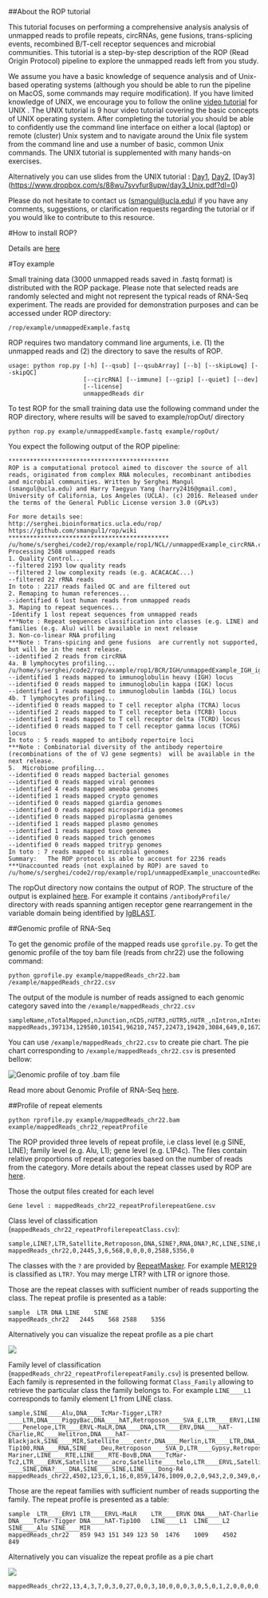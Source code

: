 ##About the ROP tutorial 

This tutorial focuses on performing a comprehensive analysis analysis of unmapped reads to profile repeats, circRNAs, gene fusions, trans-splicing events, recombined B/T-cell receptor sequences and microbial communities. This tutorial is a step-by-step description of the ROP (Read Origin Protocol) pipeline to explore the unmapped reads left from you study.

We assume you have a basic knowledge of sequence analysis and of Unix-based operating systems (although you should be able to run the pipeline on MacOS, some commands may require modification). If you have limited knowledge of UNIX, we encourage you to follow the online [video tutorial](http://qcb.ucla.edu/collaboratory/workshops/collaboratory-workshop-1/) for UNIX . The UNIX tutorial is 9 hour video tutorial covering the basic concepts of UNIX operating system. After completing the tutorial you should be able to confidently use the command line interface on either a local (laptop) or remote (cluster) Unix system and to navigate around the Unix file system from the command line and use a number of basic, common Unix commands. The UNIX tutorial is supplemented with many hands-on exercises. 

Alternatively you can use slides from the UNIX tutorial : [Day1](https://www.dropbox.com/s/ggv7ijwateim7zt/day1_Unix.pdf?dl=0), [Day2](https://www.dropbox.com/s/xorsuvk1cugiyw8/day2_Unix.pdf?dl=0), [Day3] (https://www.dropbox.com/s/88wu7svvfur8upw/day3_Unix.pdf?dl=0)

Please do not hesitate to contact us (smangul@ucla.edu) if you have any comments, suggestions, or clarification requests regarding the tutorial or if you would like to contribute to this resource.

#How to install ROP?

Details are [here](https://github.com/smangul1/rop/wiki/How-to-install-ROP%3F)

#Toy example

Small training data (3000 unmapped reads saved in .fastq format) is distributed with the ROP package. Please note 
that selected reads are randomly selected and might not represent the typical reads of RNA-Seq experiment. The reads are provided for demonstration purposes and can be accessed under ROP directory:

```
/rop/example/unmappedExample.fastq
```

ROP requires two mandatory command line arguments, i.e. (1) the unmapped reads and (2) the directory to save the results of ROP.

```
usage: python rop.py [-h] [--qsub] [--qsubArray] [--b] [--skipLowq] [--skipQC]
                     [--circRNA] [--immune] [--gzip] [--quiet] [--dev]
                     [--license]
                     unmappedReads dir
```

To test ROP for the small training data use the following command under the ROP directory, where results will be saved to example/ropOut/ directory

```
python rop.py example/unmappedExample.fastq example/ropOut/
```

You expect the following output of the ROP pipeline:

```
*********************************************
ROP is a computational protocol aimed to discover the source of all reads, originated from complex RNA molecules, recombinant antibodies and microbial communities. Written by Serghei Mangul (smangul@ucla.edu) and Harry Taegyun Yang (harry2416@gmail.com), University of California, Los Angeles (UCLA). (c) 2016. Released under the terms of the General Public License version 3.0 (GPLv3)

For more details see:
http://serghei.bioinformatics.ucla.edu/rop/
https://github.com/smangul1/rop/wiki
*********************************************
/u/home/s/serghei/code2/rop/example/rop1/NCL//unmappedExample_circRNA.csv
Processing 2508 unmapped reads
1. Quality Control...
--filtered 2193 low quality reads
--filtered 2 low complexity reads (e.g. ACACACAC...)
--filtered 22 rRNA reads
In toto : 2217 reads failed QC and are filtered out
2. Remaping to human references...
--identified 6 lost human reads from unmapped reads 
3. Maping to repeat sequences...
-Identify 1 lost repeat sequences from unmapped reads
***Note : Repeat sequences classification into classes (e.g. LINE) and families (e.g. Alu) will be available in next release
3. Non-co-linear RNA profiling
***Note : Trans-spicing and gene fusions  are currently not supported, but will be in the next release.
--identified 2 reads from circRNA
4a. B lymphocytes profiling...
/u/home/s/serghei/code2/rop/example/rop1/BCR/IGH/unmappedExample_IGH_igblast.csv
--identified 1 reads mapped to immunoglobulin heavy (IGH) locus
--identified 0 reads mapped to immunoglobulin kappa (IGK) locus 
--identified 1 reads mapped to immunoglobulin lambda (IGL) locus
4b. T lymphocytes profiling...
--identified 0 reads mapped to T cell receptor alpha (TCRA) locus
--identified 2 reads mapped to T cell receptor beta (TCRB) locus
--identified 1 reads mapped to T cell receptor delta (TCRD) locus
--identified 0 reads mapped to T cell receptor gamma locus (TCRG) locus
In toto : 5 reads mapped to antibody repertoire loci
***Note : Combinatorial diversity of the antibody repertoire (recombinations of the of VJ gene segments)  will be available in the next release.
5.  Microbiome profiling...
--identified 0 reads mapped bacterial genomes
--identified 0 reads mapped viral genomes
--identified 4 reads mapped ameoba genomes
--identified 1 reads mapped crypto genomes
--identified 0 reads mapped giardia genomes
--identified 0 reads mapped microsporidia genomes
--identified 0 reads mapped piroplasma genomes
--identified 1 reads mapped plasmo genomes
--identified 1 reads mapped toxo genomes
--identified 0 reads mapped trich genomes
--identified 0 reads mapped tritryp genomes
In toto : 7 reads mapped to microbial genomes
Summary:   The ROP protocol is able to account for 2236 reads
***Unaccounted reads (not explained by ROP) are saved to /u/home/s/serghei/code2/rop/example/rop1/unmappedExample_unaccountedReads.fasta
```

The ropOut directory now contains the output of ROP. The structure of the output is explained [here](https://github.com/smangul1/rop/wiki/ROP-output-details). For example it contains `/antibodyProfile/` directory with reads spanning antigen receptor gene rearrangement in the variable domain being identified by [IgBLAST](http://mirrors.vbi.vt.edu/mirrors/ftp.ncbi.nih.gov/blast/executables/igblast/release/1.4.0/). 

##Genomic profile of RNA-Seq

To get the genomic profile of the mapped reads use `gprofile.py`. To get the genomic profile of the toy bam file (reads from chr22) use the following command:

```
python gprofile.py example/mappedReads_chr22.bam /example/mappedReads_chr22.csv
```

The output of the module is number of reads assigned to each genomic category saved into the `/example/mappedReads_chr22.csv`

```
sampleName,nTotalMapped,nJunction,nCDS,nUTR3,nUTR5,nUTR_,nIntron,nIntergenic,nDeep,nMT,nMultiMapped
mappedReads,397134,129580,101541,96210,7457,22473,19420,3084,649,0,16720
```

You can use `/example/mappedReads_chr22.csv` to create pie chart. The  pie chart corresponding to `/example/mappedReads_chr22.csv` is presented bellow:

![Genomic profile of toy .bam file](https://sergheimangul.files.wordpress.com/2016/05/gprofile.png?w=1280)

Read more about Genomic Profile of RNA-Seq [here](https://github.com/smangul1/rop/wiki/ROP-output-details).


##Profile of repeat elements
```
python rprofile.py example/mappedReads_chr22.bam example/mappedReads_chr22_repeatProfile
```

The ROP provided three levels of repeat profile, i.e class level (e.g SINE, LINE); family level (e.g. Alu, L1); gene level (e.g. L1P4c).  The files contain relative proportions of repeat categories based on the number of reads from the category. More details about the repeat classes used by ROP are [here](https://github.com/smangul1/rop/wiki/What-is-ROP%3F).

Those the output files created for each level

```
Gene level : mappedReads_chr22_repeatProfilerepeatGene.csv
```

Class level of classification (`mappedReads_chr22_repeatProfilerepeatClass.csv`): 


```
sample,LINE?,LTR,Satellite,Retroposon,DNA,SINE?,RNA,DNA?,RC,LINE,SINE,LTR?
mappedReads_chr22,0,2445,3,6,568,0,0,0,0,2588,5356,0
```

The classes with the `?` are provided by [RepeatMasker](http://www.repeatmasker.org/). For example [MER129](http://www.repeatmasker.org/cgi-bin/ViewRepeat?id=MER129) is classified as `LTR?`. You may merge LTR? with LTR or ignore those.

Those are the repeat classes with sufficient number of reads supporting the class. The repeat profile is presented as a table:
```
sample	LTR	DNA	LINE	SINE
mappedReads_chr22	2445	568	2588	5356
```

Alternatively you can visualize the repeat profile as a pie chart  

![](https://sergheimangul.files.wordpress.com/2016/05/rprofile_class2.png)

Family level of classification (`mappedReads_chr22_repeatProfilerepeatFamily.csv`) is presented bellow. Each family is represented in the following format `Class_Family` allowing to retrieve the particular class the family belongs to. For example `LINE____L1` corresponds to family element L1 from LINE class. 


```
sample,SINE____Alu,DNA____TcMar-Tigger,LTR?____LTR,DNA____PiggyBac,DNA____hAT,Retroposon____SVA_E,LTR____ERV1,LINE____L1,LINE____L2,DNA____MuDR,DNA____TcMar,LINE?____Penelope,LTR____ERVL-MaLR,DNA____DNA,LTR____ERV,DNA____hAT-Charlie,RC____Helitron,DNA____hAT-Blackjack,SINE____MIR,Satellite____centr,DNA____Merlin,LTR____LTR,DNA____hAT-Tip100,RNA____RNA,SINE____Deu,Retroposon____SVA_D,LTR____Gypsy,Retroposon____SVA_F,Retroposon____SVA_A,LINE____CR1,Retroposon____SVA_C,Retroposon____SVA_B,DNA____TcMar-Mariner,LINE____RTE,LINE____RTE-BovB,DNA____TcMar-Tc2,LTR____ERVK,Satellite____acro,Satellite____telo,LTR____ERVL,Satellite____Satellite,SINE?____SINE,DNA?____DNA,SINE____SINE,LINE____Dong-R4
mappedReads_chr22,4502,123,0,1,16,0,859,1476,1009,0,2,0,943,2,0,349,0,4,849,2,0,0,50,0,1,2,3,0,3,93,0,1,21,10,0,0,151,0,0,489,1,0,0,4,0
```

Those are the repeat families with sufficient number of reads supporting the family. The repeat profile is presented as a table:

```
sample	LTR____ERV1	LTR____ERVL-MaLR	LTR____ERVK	DNA____hAT-Charlie	DNA____TcMar-Tigger	DNA____hAT-Tip100	LINE____L1	LINE____L2	SINE____Alu	SINE____MIR
mappedReads_chr22	859	943	151	349	123	50	1476	1009	4502	849
```


Alternatively you can visualize the repeat profile as a pie chart  

![](https://sergheimangul.files.wordpress.com/2016/05/rprofile_family.png)



```sample,L1____LINE____L1MC,L1____LINE____L1MD,ERVL____LTR____HERVL40-int,L1____LINE____L1PA15-16,ERV1____LTR____LTR70,TcMar-Mariner____DNA____MARNA,ERVL-MaLR____LTR____MLT1J-int,hAT-Charlie____DNA____Charlie1a,ERV1____LTR____MER52-int,ERVK____LTR____MER9a3,hAT-Charlie____DNA____Charlie1b,hAT-Tip100____DNA____Zaphod,ERV1____LTR____LTR49,L1____LINE____L1P4c,ERVL____LTR____LTR16A2,ERVL____LTR____LTR16A1,ERVL____LTR____LTR84a,ERVL____LTR____LTR84b,TcMar-Tigger____DNA____Tigger12A,hAT-Blackjack____DNA____MER63B,hAT-Blackjack____DNA____MER63C,hAT-Blackjack____DNA____MER63A,ERV1____LTR____LTR10B1,hAT-Blackjack____DNA____MER63D,ERV1____LTR____HUERS-P3-int,hAT-Charlie____DNA____Charlie26a,ERV1____LTR____MER50C,ERVL____LTR____LTR41B,hAT-Charlie____DNA____MER58A,hAT-Charlie____DNA____MER58B,hAT-Charlie____DNA____MER58C,hAT-Charlie____DNA____MER58D,hAT-Tip100____DNA____ORSL-2b,L1____LINE____L1M2b,L2____LINE____L2c,L2____LINE____L2b,L2____LINE____L2a,L1____LINE____L1P4b,L1____LINE____L1P4e,hAT-Charlie____DNA____Charlie10,ERV1____LTR____MER90,TcMar-Tigger____DNA____Tigger12,hAT-Charlie____DNA____Charlie1,hAT-Charlie____DNA____Charlie3,hAT-Charlie____DNA____Charlie5,ERV1____LTR____MER41-int,hAT-Charlie____DNA____Charlie7,hAT-Charlie____DNA____Charlie6,hAT-Charlie____DNA____Charlie9,hAT-Charlie____DNA____Charlie8,DNA____DNA____Eulor1,DNA____DNA?____Eulor5B,ERV1____LTR____LTR21A,TcMar____DNA____DNA1_Mam,TcMar-Mariner____DNA____HSMAR1,Alu____SINE____AluYh9,ERVL____LTR____LTR32,ERVL____LTR____LTR33,Alu____SINE____AluYb9,L1____LINE____L1M3,L1____LINE____L1M2,L1____LINE____L1M1,L1____LINE____L1M7,L1____LINE____L1M6,L1____LINE____L1M5,L1____LINE____L1M4,ERVL____LTR____MER70-int,ERV1____LTR____MER57A1,ERV1____LTR____HERV-Fc1-int,hAT-Charlie____DNA____Charlie11,L1____LINE____L1PB,centr____Satellite____GSATII,ERV1____LTR____MER57A-int,CR1____LINE____X5A_LINE,ERVK____LTR____MER9a2,L1____LINE____L1MC5,L1____LINE____L1MC4,L1____LINE____L1MC1,L1____LINE____L1MC3,L1____LINE____L1MC2,Alu____SINE____AluYf5,ERV1____LTR____HERV-Fc2_LTR,Alu____SINE____AluY,ERV1____LTR____MER57C1,ERVL-MaLR____LTR____MST-int,ERV1____LTR____MER66A,Merlin____DNA____Merlin1_HS,ERV1____LTR____MER66C,ERV1____LTR____MER66B,Gypsy____LTR____MamGypLTR2c,ERV1____LTR____PABL_B,ERV1____LTR____LTR2B,ERV1____LTR____LTR2C,ERVK____LTR____LTR3A,ERVK____LTR____LTR3B,Gypsy____LTR____MamGypLTR3,ERVL-MaLR____LTR____MLT1G-int,TcMar-Tc2____DNA____Kanga11a,hAT-Charlie____DNA____MER1B,hAT-Charlie____DNA____MER1A,L1____LINE____L1ME3A,L1____LINE____L1ME3C,L1____LINE____L1ME3B,L1____LINE____L1ME3E,L1____LINE____L1ME3D,L1____LINE____L1ME3F,Satellite____Satellite____D20S16,L1____LINE____L1MCa,L1____LINE____L1MCc,L1____LINE____L1MCb,hAT-Charlie____DNA____MER5C1,ERV1____LTR____LTR24,ERV1____LTR____LTR25,ERV1____LTR____LTR26,ERV1____LTR____LTR27,ERV1____LTR____LTR23,DNA____DNA?____Eulor3,hAT-Charlie____DNA____Charlie12,ERV1____LTR____LTR28,ERV1____LTR____LTR29,hAT-Charlie____DNA____Charlie4,hAT-Charlie____DNA____MER3,ERV1____LTR____MER110,ERV1____LTR____LTR54,ERV1____LTR____LTR56,ERV1____LTR____LTR59,ERV1____LTR____LTR58,ERV1____LTR____MER4-int,TcMar-Tigger____DNA____Tigger10,PiggyBac____DNA____MER75,L1____LINE____L1P1,L1____LINE____L1P2,L1____LINE____L1P3,L1____LINE____L1P4,L1____LINE____L1P5,L2____LINE____L2,ERVL____LTR____ERV3-16A3_I-int,Satellite____Satellite____HSAT5,Satellite____Satellite____MSR1,ERV1____LTR____MER72,Alu____SINE____AluYg6,ERVL-MaLR____LTR____THE1-int,hAT-Charlie____DNA____Charlie13b,hAT-Charlie____DNA____Charlie13a,ERV1____LTR____LTR19B,Helitron____RC____Helitron3Na_Mam,ERV1____LTR____MER4A,ERV1____LTR____MER4B,ERV1____LTR____MER4C,ERV1____LTR____MER4D,ERV1____LTR____MER4E,DNA____DNA?____Eulor6A,ERVL____LTR____LTR16B2,ERVL____LTR____MLT2A1,ERVL____LTR____MLT2A2,ERVL____LTR____LTR16B1,ERV1____LTR____LTR35B,ERV1____LTR____MER89-int,hAT-Blackjack____DNA____MER94B,ERV1____LTR____LTR1,ERV1____LTR____LOR1a,ERV1____LTR____LOR1b,TcMar-Tigger____DNA____Tigger4a,Gypsy____LTR____LTR81A,Gypsy____LTR____LTR81C,Gypsy____LTR____LTR81B,ERVL____LTR____LTR47A,DNA____DNA?____Eulor12,ERVL____LTR____LTR47B,ERVL-MaLR____LTR____MLT1J1,ERVL-MaLR____LTR____MLT1J2,hAT-Charlie____DNA____Charlie18a,DNA____DNA____MER136,ERVL____LTR____LTR86A1,ERVL____LTR____LTR86A2,DNA____DNA____MER135,hAT-Charlie____DNA____Charlie22a,TcMar____DNA____Eulor8,hAT-Charlie____DNA____MER117,ERV1____LTR____LTR54B,ERV1____LTR____MER61E,Penelope____LINE?____UCON13,ERV1____LTR____HERVE_a-int,centr____Satellite____GSATX,TcMar-Tigger____DNA____Tigger13a,ERVL-MaLR____LTR____MLT1F1,L1____LINE____HAL1-3A_ME,ERV1____LTR____Harlequin-int,Alu____SINE____AluYc,ERVL____LTR____HERVL32-int,ERV1____LTR____LOR1-int,hAT____DNA____MamRep488,hAT-Charlie____DNA____Charlie23a,ERV1____LTR____MER48,ERV1____LTR____MER49,hAT-Tip100____DNA____MER115,ERVK____LTR____MER11A,L1____LINE____L1ME4a,ERVK____LTR____MER11C,ERVK____LTR____MER11B,ERVL____LTR____LTR86B2,ERV1____LTR____MER34A1,ERVL____LTR____ERVL-B4-int,TcMar-Tigger____DNA____Tigger4b,ERV1____LTR____LTR9B,hAT-Charlie____DNA____Charlie1b_Mars,Dong-R4____LINE____Mam_R4,ERV1____LTR____HERV1_LTRa,ERVK____LTR____HERVK9-int,ERV1____LTR____HERVFH21-int,Helitron____RC____Helitron1Nb_Mam,CR1____LINE____X8_LINE,ERVK____LTR____HERVK11-int,L1____LINE____L1P4d,hAT-Tip100____DNA____Arthur1,ERV1____LTR____MER57-int,Alu____SINE____AluSg7,ERV____LTR____LTR55,ERVL____LTR____LTR62,L1____LINE____X9_LINE,ERV1____LTR____LTR6A,ERV1____LTR____LTR6B,TcMar-Tigger____DNA____Tigger3d,hAT-Charlie____DNA____MER5C,hAT-Charlie____DNA____MER5B,hAT-Charlie____DNA____MER5A,CR1____LINE____X5B_LINE,ERV1____LTR____LTR38B,ERV1____LTR____LTR38C,TcMar____DNA____MER121,ERVL____LTR____MER70A,ERVL____LTR____MER70C,ERVL____LTR____MER70B,Alu____SINE____AluSg4,DNA____DNA?____MER133B,acro____Satellite____ACRO1,hAT-Charlie____DNA____Charlie4z,ERV1____LTR____MER31B,ERV1____LTR____HERV9-int,Satellite____Satellite____SAR,ERV1____LTR____LTR68,ERVL____LTR____LTR66,ERVL-MaLR____LTR____MLT1E1-int,ERV1____LTR____HERVE-int,ERV1____LTR____LTR48B,ERV1____LTR____LTR60,ERV1____LTR____LTR61,ERVL-MaLR____LTR____MLT1G1-int,ERV1____LTR____LTR64,ERV1____LTR____LTR65,Satellite____Satellite____SATR1,hAT-Charlie____DNA____Charlie4a,ERVL____LTR____MER68B,CR1____LINE____X7C_LINE,ERV1____LTR____HERV-Fc2-int,ERVL____LTR____LTR86B1,ERVL____LTR____MER77B,PiggyBac____DNA____MER75A,PiggyBac____DNA____MER75B,ERVL____LTR____MER88,L1____LINE____HAL1b,ERV____LTR____LTR11,ERV1____LTR____HUERS-P3b-int,ERVL____LTR____LTR33B,ERVL____LTR____LTR33C,hAT-Charlie____DNA____Charlie16a,ERVL____LTR____LTR33A,hAT-Blackjack____DNA____BLACKJACK,ERVL-MaLR____LTR____MLT1N2,ERVK____LTR____MER11D,LTR____LTR____LTR90B,Alu____SINE____FRAM,ERV1____LTR____MER52C,ERV1____LTR____MER52A,ERV1____LTR____MER52D,Alu____SINE____AluSq2,Alu____SINE____AluSq4,DNA____DNA?____Eulor2B,DNA____DNA?____Eulor2C,DNA____DNA?____Eulor2A,Deu____SINE____AmnSINE2,Deu____SINE____AmnSINE1,ERV1____LTR____MER110A,ERV1____LTR____LTR25-int,TcMar-Tigger____DNA____Tigger8,DNA____DNA?____Eulor5A,ERVL-MaLR____LTR____MSTA-int,ERVL-MaLR____LTR____THE1A-int,CR1____LINE____X6A_LINE,ERVL____LTR____MER68-int,Alu____SINE____FLAM_C,Alu____SINE____AluSz6,Alu____SINE____FLAM_A,ERV1____LTR____MER87,ERV1____LTR____LTR7Y,ERVL-MaLR____LTR____THE1C-int,MuDR____DNA____Ricksha_c,DNA____DNA?____UCON21,MIR____SINE____MIR,ERVL____LTR____MLT2B1,ERVK____LTR____HERVK13-int,ERVL____LTR____MLT2B3,ERVL____LTR____MLT2B2,ERVL____LTR____MLT2B5,ERVL____LTR____MLT2B4,ERV1____LTR____LTR37A,TcMar-Mariner____DNA____MADE2,TcMar-Mariner____DNA____MADE1,ERV1____LTR____LTR37B,CR1____LINE____L3,hAT-Tip100____DNA____ORSL,ERVL-MaLR____LTR____MLT1G3-int,ERV1____LTR____LTR43-int,hAT-Tip100____DNA____Zaphod3,hAT-Tip100____DNA____Zaphod2,hAT-Tip100____DNA____Arthur1A,ERV1____LTR____HERV1_LTRe,TcMar-Tc2____DNA____Kanga1c,ERV1____LTR____MER92C,ERV1____LTR____HUERS-P2-int,ERVL-MaLR____LTR____MLT1G3,ERV1____LTR____LTR7A,ERVL-MaLR____LTR____MLT1G1,ERVL-MaLR____LTR____MLT1L-int,TcMar-Tc2____DNA____Kanga1a,L1____LINE____L1PBb,ERV1____LTR____LTR10F,ERV1____LTR____LTR10G,ERV1____LTR____LTR10D,ERV1____LTR____LTR10E,ERV1____LTR____MER84-int,ERV1____LTR____LTR10C,ERV1____LTR____LTR10A,TcMar____DNA____MER132,TcMar-Tigger____DNA____MER127,ERV1____LTR____MER31A,ERV1____LTR____MER57F,ERVL____LTR____LTR57,ERVL____LTR____LTR50,ERV1____LTR____HERVS71-int,ERVL____LTR____LTR52,ERVL____LTR____LTR53,Alu____SINE____AluSc8,ERVL____LTR____MER74C,ERVL____LTR____MER74B,ERVL____LTR____MER21C,ERVL____LTR____MER21B,ERVL____LTR____MER21A,TcMar-Tigger____DNA____Tigger9b,Alu____SINE____AluSc5,ERVL____LTR____HERVL-int,ERV1____LTR____HERV1_I-int,ERV1____LTR____HERVFH19-int,ERV1____LTR____LTR38,telo____Satellite____TAR1,L1____LINE____L1MA1,telo____Satellite____REP522,L1____LINE____L1MB8,L1____LINE____L1MB2,L1____LINE____L1MB3,L1____LINE____L1MB1,L1____LINE____L1MB7,L1____LINE____L1MB4,L1____LINE____L1MB5,Alu____SINE____AluSx,ERVL-MaLR____LTR____THE1D,Alu____SINE____AluSz,hAT-Charlie____DNA____MER113,hAT-Charlie____DNA____MER112,ERVL-MaLR____LTR____THE1C,ERVL-MaLR____LTR____THE1B,Alu____SINE____AluSp,Alu____SINE____AluSq,hAT-Charlie____DNA____MER119,Gypsy____LTR____LTR85a,Gypsy____LTR____LTR85c,Gypsy____LTR____LTR85b,TcMar-Tigger____DNA____Tigger2b_Pri,L1____LINE____L1M3a,Alu____SINE____AluSc,DNA____DNA____Eulor11,Alu____SINE____AluSg,DNA____DNA?____Eulor6E,ERV1____LTR____LTR46-int,ERV1____LTR____LTR36,ERV1____LTR____HERV1_LTRd,ERV1____LTR____LTR34,ERV1____LTR____HERV1_LTRb,ERV1____LTR____HERV1_LTRc,ERV1____LTR____LTR31,ERV1____LTR____LTR30,ERV1____LTR____LTR24C,ERV1____LTR____LTR24B,ERV1____LTR____LTR39,DNA____DNA?____MER124,ERV1____LTR____MER4D1,ERV1____LTR____MER4D0,Satellite____Satellite____SATR2,DNA____DNA?____Eulor7,Alu____SINE____AluYk11,Alu____SINE____AluYk12,TcMar-Tigger____DNA____Tigger1a_Mars,ERV1____LTR____LTR38-int,TcMar-Tigger____DNA____MERX,ERVK____LTR____LTR5B,ERVK____LTR____HERVK-int,ERV1____LTR____LTR19-int,ERV1____LTR____PRIMA4_LTR,Alu____SINE____AluYd8,hAT____DNA____MER99,ERV____LTR____MER95,ERV1____LTR____MER57C2,TcMar-Tigger____DNA____MER44D,TcMar-Tigger____DNA____MER44B,TcMar-Tigger____DNA____MER44C,TcMar-Tigger____DNA____MER6,TcMar-Tigger____DNA____MER44A,TcMar-Tigger____DNA____MER8,ERVL____LTR____MER74A,ERV1____LTR____MER67B,ERV1____LTR____MER67C,ERV1____LTR____MER67A,hAT-Charlie____DNA____MER106A,ERV1____LTR____MER67D,ERV1____LTR____HERVIP10FH-int,Alu____SINE____AluJo,L1____LINE____L1P3b,MuDR____DNA____Ricksha_b,Alu____SINE____AluJr,ERVK____LTR____LTR5A,TcMar-Tc2____DNA____Kanga2_a,SVA_D____Retroposon____SVA_D,MuDR____DNA____Ricksha,DNA____DNA____MER125,ERV1____LTR____HERV30-int,DNA____DNA____MER126,ERV1____LTR____LTR78B,hAT-Charlie____DNA____Charlie21a,ERVL-MaLR____LTR____MLT1-int,DNA____DNA____Eulor9C,DNA____DNA____Eulor9B,SVA_E____Retroposon____SVA_E,ERVL-MaLR____LTR____MLT1I,ERVL-MaLR____LTR____MLT1H,ERVL-MaLR____LTR____MLT1K,ERVL-MaLR____LTR____MLT1J,ERVL-MaLR____LTR____MLT1M,ERVL-MaLR____LTR____MLT1L,ERVL-MaLR____LTR____MLT1A,ERV1____LTR____MER4B-int,ERVL-MaLR____LTR____MLT1B,ERVL-MaLR____LTR____MLT1E,ERVL-MaLR____LTR____MLT1D,ERVL-MaLR____LTR____MLT1G,ERVL-MaLR____LTR____MLT1F,ERV1____LTR____MER50,ERVL-MaLR____LTR____MLT-int,ERVK____LTR____LTR5,ERVK____LTR____LTR3,ERV1____LTR____HERV-Fc1_LTR3,hAT-Charlie____DNA____MER20B,Helitron____RC____Helitron1Na_Mam,Alu____SINE____AluSq10,ERVL-MaLR____LTR____MLT1N2-int,hAT-Blackjack____DNA____MER94,ERVL____LTR____MER54B,ERVL____LTR____MER54A,ERVL-MaLR____LTR____MSTC,ERVL____LTR____LTR89,hAT-Charlie____DNA____MER30B,ERVK____LTR____LTR14C,ERVL____LTR____LTR83,ERV1____LTR____MER41C,L1____LINE____L1M,ERV1____LTR____MER41A,hAT-Charlie____DNA____Charlie10b,ERV1____LTR____MER90a,ERV1____LTR____MER41D,ERV1____LTR____MER41E,ERVL-MaLR____LTR____MSTB1-int,ERV1____LTR____MER101-int,ERVL-MaLR____LTR____MLT1C-int,MuDR____DNA____Ricksha_a,L1____LINE____L1P,hAT____DNA____MER53,ERVK____LTR____LTR14A,ERVK____LTR____LTR14B,ERV1____LTR____MER66D,ERV1____LTR____PABL_A,ERV1____LTR____MER61-int,ERVL____LTR____MER76,TcMar-Tigger____DNA____MER82,TcMar-Tigger____DNA____MER2,Alu____SINE____AluSx4,hAT-Charlie____DNA____Charlie19a,CR1____LINE____X7D_LINE,ERVL-MaLR____LTR____MLT1A-int,ERV1____LTR____LTR71B,ERV1____LTR____LTR71A,ERV1____LTR____MER39B,ERVL____LTR____LTR16C,ERVL____LTR____LTR16B,ERVL____LTR____LTR16A,CR1____LINE____X2_LINE,ERVL____LTR____LTR40b,ERVL____LTR____LTR16D,ERVL____LTR____MER21-int,hAT-Tip100____DNA____ORSL-2a,ERV1____LTR____PRIMA41-int,ERV1____LTR____MER65C,L1____LINE____L1MA3,L1____LINE____L1MA2,TcMar-Mariner____DNA____HSMAR2,ERV1____LTR____LTR78,L1____LINE____L1MA7,L1____LINE____L1MA6,L1____LINE____L1MA5,L1____LINE____L1MA4,ERV1____LTR____LTR73,ERV1____LTR____LTR43B,L1____LINE____L1MA9,L1____LINE____L1MA8,ERV1____LTR____LTR77,ERV1____LTR____LTR76,L1____LINE____L1M4b,L1____LINE____L1M4c,ERV1____LTR____LTR35,TcMar-Tigger____DNA____Tigger14a,LTR____LTR____LTR90A,ERV1____LTR____MER83B-int,ERVK____LTR____MER9B,ERVL-MaLR____LTR____MLT1F1-int,ERVL____LTR____LTR40A1,ERVL-MaLR____LTR____MLT1M-int,ERV1____LTR____PRIMA4-int,MuDR____DNA____Ricksha_0,TcMar-Tigger____DNA____Tigger3c,TcMar-Tigger____DNA____Tigger3b,TcMar-Tigger____DNA____Tigger3a,ERV1____LTR____LTR2,ERV1____LTR____LTR4,ERV1____LTR____LTR7,Alu____SINE____AluJb,ERV1____LTR____LTR9,ERV1____LTR____LTR8,ERV1____LTR____MER89,ERVK____LTR____LTR13,L1____LINE____L1PA8,ERVK____LTR____LTR14,L1____LINE____L1PA2,L1____LINE____L1PA3,L1____LINE____L1PA6,L1____LINE____L1PA7,L1____LINE____L1PA4,L1____LINE____L1PA5,ERVL-MaLR____LTR____MLT1F2-int,ERV1____LTR____LTR7C,ERV1____LTR____LTR7B,hAT-Tip100____DNA____Arthur1C,hAT-Tip100____DNA____Arthur1B,TcMar-Tc2____DNA____Kanga1d,L1____LINE____L1M2a1,Alu____SINE____AluYc5,hAT-Charlie____DNA____MER5A1,ERVL____LTR____LTR33A_,L1____LINE____HAL1N1_MD,Gypsy____LTR____LTR81,ERVL____LTR____LTR82B,Alu____SINE____AluYa5,ERV1____LTR____PRIMAX-int,ERVL____LTR____LTR82A,hAT-Charlie____DNA____Charlie17a,ERV1____LTR____MER34B,ERV1____LTR____MER34C,CR1____LINE____CR1_Mam,ERV1____LTR____MER34A,Alu____SINE____AluYa8,ERV1____LTR____MER34D,ERVL____LTR____MLT2C2,ERVL____LTR____LTR16D1,ERVL____LTR____LTR16D2,ERVL____LTR____MLT2C1,ERV1____LTR____MER34C_,ERVL-MaLR____LTR____MLT1E1A-int,Alu____SINE____AluYc3,ERV1____LTR____MER83B,ERV1____LTR____MER83C,ERVL-MaLR____LTR____MLT1H2,hAT____DNA____MamRep38,ERVL-MaLR____LTR____MLT1H1,Satellite____Satellite____SUBTEL_sa,ERV1____LTR____PABL_A-int,SVA_F____Retroposon____SVA_F,SVA_A____Retroposon____SVA_A,CR1____LINE____X6B_LINE,ERV1____LTR____LTR17,hAT-Charlie____DNA____MER102c,hAT-Charlie____DNA____MER102b,hAT-Charlie____DNA____MER102a,ERV1____LTR____LTR21B,hAT-Tip100____DNA____FordPrefect,ERVL-MaLR____LTR____MLT1A0-int,hAT-Charlie____DNA____Charlie14a,ERVL____LTR____LTR42,ERVL____LTR____LTR41,centr____Satellite____SST1,ERVL-MaLR____LTR____MLT1A1,ERVL-MaLR____LTR____MLT1A0,ERV1____LTR____LTR49-int,ERVL-MaLR____LTR____MSTB1,ERVL-MaLR____LTR____MSTB2,ERV1____LTR____MER34C2,ERV1____LTR____MER51E,ERV1____LTR____MER51D,ERV1____LTR____MER51C,ERV1____LTR____MER51B,ERV1____LTR____MER51A,L1____LINE____L1MEg2,Gypsy____LTR____MamGypLTR1c,TcMar-Tc2____DNA____Kanga1,SINE____SINE____LFSINE_Vert,TcMar-Tigger____DNA____Tigger1,TcMar-Tigger____DNA____Tigger3,ERVL____LTR____ERVL-int,TcMar-Tigger____DNA____Tigger5,TcMar-Tigger____DNA____Tigger4,TcMar-Tigger____DNA____Tigger7,ERVL____LTR____HERVL18-int,TcMar-Tigger____DNA____MER47C,TcMar-Tigger____DNA____MER47B,TcMar-Tigger____DNA____MER47A,ERV1____LTR____MER101B,ERV1____LTR____MER57E1,L1____LINE____L1ME5,ERV1____LTR____MER57E2,L1____LINE____L1ME3,L1____LINE____L1ME2,L1____LINE____L1ME1,ERV1____LTR____MER101,ERVL-MaLR____LTR____MLT1E1A,ERVK____LTR____LTR22,Satellite____Satellite____LSAU,ERVL-MaLR____LTR____MLT1H1-int,ERV1____LTR____LTR72B,TcMar-Tigger____DNA____Tigger2a_Car,Satellite____Satellite____BSR/Beta,ERVL-MaLR____LTR____MLT1E2-int,ERV1____LTR____LTR51,L1____LINE____L1PREC2,hAT-Charlie____DNA____MER30,hAT-Charlie____DNA____MER33,L1____LINE____L1MEg,L1____LINE____L1MEf,L1____LINE____L1MEe,L1____LINE____L1MEd,L1____LINE____L1MEc,L1____LINE____L1MEb,Alu____SINE____AluJr4,ERVL____LTR____LTR57-int,ERVK____LTR____LTR22B,ERVL-MaLR____LTR____THE1A,Gypsy____LTR____LTR88a,L1____LINE____L1MA4A,ERVL-MaLR____LTR____MLT1E-int,ERV1____LTR____MER4E1,ERV1____LTR____HERVH-int,TcMar-Tigger____DNA____Tigger9a,hAT-Tip100____DNA____MER91B,hAT-Tip100____DNA____MER91C,hAT-Tip100____DNA____MER91A,ERVK____LTR____MER9a1,ERV1____LTR____MER34-int,L1____LINE____L1PBa1,ERVK____LTR____LTR13_,centr____Satellite____ALR/Alpha,Helitron____RC____Helitron2Na_Mam,CR1____LINE____X7A_LINE,ERV1____LTR____LTR27B,Satellite____Satellite____(CATTC)n,L1____LINE____L1PB3,L1____LINE____L1PB2,L1____LINE____L1PB1,TcMar____DNA____MamRep1161,ERVK____LTR____HERVKC4-int,L1____LINE____L1PB4,ERVK____LTR____LTR13A,hAT-Charlie____DNA____Cheshire_Mars_,SVA_C____Retroposon____SVA_C,Gypsy____LTR____MamGypLTR2b,ERVL-MaLR____LTR____MLT1C,Satellite____Satellite____HSAT6,DNA____DNA?____MER134,hAT____DNA____MamRep1894,DNA____DNA?____UCON7,ERVL-MaLR____LTR____MLT1B-int,ERVL____LTR____LTR86C,ERVL____LTR____LTR75B,L1____LINE____L1M3de,L1____LINE____L1MEg1,hAT____DNA____MamRep1879,L1____LINE____L1PBa,ERVL-MaLR____LTR____MLT1I-int,Satellite____Satellite____(GAATG)n,ERVK____LTR____LTR22A,hAT-Blackjack____DNA____MER81,ERVK____LTR____LTR22C,hAT____DNA____MamRep4096,L1____LINE____L1M3e,L1____LINE____L1M3d,L1____LINE____L1M3f,ERVL-MaLR____LTR____MLT1F2,L1____LINE____L1M3c,L1____LINE____L1M3b,TcMar-Tigger____DNA____Tigger11a,Satellite____Satellite____HSATI,CR1____LINE____L3b,ERVL-MaLR____LTR____MLT1E1,hAT-Charlie____DNA____MER106B,ERVL-MaLR____LTR____MLT1E3,ERVL-MaLR____LTR____MLT1E2,ERVL-MaLR____LTR____MSTC-int,ERV1____LTR____MER87B,ERV1____LTR____HERV-Fc1_LTR1,ERVL-MaLR____LTR____MSTD,ERV1____LTR____HERV-Fc1_LTR2,ERVL-MaLR____LTR____MSTB,Alu____SINE____AluYb8,ERVL-MaLR____LTR____MSTA,Alu____SINE____AluSx1,Alu____SINE____AluSx3,CR1____LINE____Plat_L3,ERV1____LTR____MER84,TcMar-Tigger____DNA____Tigger2a,TcMar-Tigger____DNA____Tigger2b,TcMar-Tc2____DNA____MER104,ERVK____LTR____HERVK22-int,ERVL____LTR____HERV16-int,ERV1____LTR____MER83,ERV1____LTR____MER50-int,L1____LINE____HAL1-2a_MD,ERVL-MaLR____LTR____MLT1H2-int,hAT-Charlie____DNA____Charlie24,hAT-Charlie____DNA____Charlie25,RNA____RNA____7SK,SINE____SINE?____MER131,LTR____LTR?____MER129,TcMar____DNA____MamRep137,hAT____DNA____MER96B,TcMar-Tc2____DNA____Kanga1b,CR1____LINE____X1_LINE,ERVL-MaLR____LTR____MLT1F-int,Alu____SINE____AluYk4,hAT-Charlie____DNA____Charlie10a,ERVL____LTR____MER68,Satellite____Satellite____CER,ERV1____LTR____MER72B,ERVL-MaLR____LTR____MLT1K-int,ERVL____LTR____LTR80A,ERVL____LTR____LTR80B,PiggyBac____DNA____UCON29,ERVK____LTR____HERVK14C-int,L1____LINE____L1MDb,TcMar-Tigger____DNA____Tigger2,hAT-Charlie____DNA____Charlie20a,TcMar-Tigger____DNA____MER2B,TcMar-Tigger____DNA____Tigger6a,L1____LINE____HAL1,ERV1____LTR____MER57B2,TcMar-Tigger____DNA____Tigger6b,hAT-Charlie____DNA____Charlie2a,hAT-Charlie____DNA____Charlie2b,PiggyBac____DNA____Looper,L1____LINE____L1MA10,ERV1____LTR____MER4A1,ERVL____LTR____MLT2F,DNA____DNA?____Eulor6D,ERVL____LTR____MLT2D,ERVL____LTR____MLT2E,ERV1____LTR____MER31-int,ERVK____LTR____HERVK11D-int,ERVL-MaLR____LTR____MLT1E3-int,L1____LINE____L1MC4a,ERV1____LTR____MER66-int,DNA____DNA?____Eulor6B,Gypsy____LTR____LTR81AB,DNA____DNA?____Eulor6C,ERV1____LTR____HERVH48-int,TcMar-Tigger____DNA____Tigger1a_Art,ERVL-MaLR____LTR____MLT1H-int,SVA_B____Retroposon____SVA_B,TcMar-Tigger____DNA____Tigger12c,ERV1____LTR____HERV35I-int,ERVK____LTR____LTR5_Hs,LTR____LTR____MamRep1527,hAT-Charlie____DNA____Charlie15a,ERV1____LTR____MER57E3,ERV1____LTR____LTR46,ERV1____LTR____LTR44,ERV1____LTR____LTR45,ERV1____LTR____LTR43,RTE____LINE____L4,RTE____LINE____L5,DNA____DNA____MER123,ERV1____LTR____LTR48,hAT-Charlie____DNA____MER103C,ERV1____LTR____MER41B,ERV1____LTR____MER50B,ERV1____LTR____MER4A1_,hAT-Charlie____DNA____MER113A,ERV1____LTR____HERVIP10F-int,RTE-BovB____LINE____X3_LINE,hAT-Charlie____DNA____MER113B,ERV1____LTR____MER83A-int,L1____LINE____L1ME2z,Alu____SINE____AluYf4,ERV1____LTR____LTR35A,ERVL____LTR____LTR87,ERVL-MaLR____LTR____MLT1J2-int,ERV1____LTR____MER41G,ERV1____LTR____LTR19A,ERV1____LTR____LTR19C,ERVL-MaLR____LTR____THE1B-int,ERVL-MaLR____LTR____MLT1A1-int,ERV1____LTR____LTR23-int,Satellite____Satellite____HSATII,ERVL____LTR____LTR16E2,ERVL____LTR____LTR16E1,ERV1____LTR____MER61D,RTE____LINE____ALINE,ERV1____LTR____MER61F,TcMar-Tigger____DNA____Tigger15a,ERV1____LTR____MER61A,ERV1____LTR____MER61B,ERV1____LTR____MER61C,ERVL____LTR____LTR69,L1____LINE____L1P4a,DNA____DNA____MER107,ERVL____LTR____LTR67B,DNA____DNA____MER105,L1____LINE____L1PA14,L1____LINE____L1PA15,L1____LINE____L1PA16,L1____LINE____L1PA17,L1____LINE____L1PA10,L1____LINE____L1PA11,L1____LINE____L1PA12,L1____LINE____L1PA13,ERVL____LTR____HERVL74-int,DNA____DNA?____UCON23,ERV1____LTR____HERV17-int,L1____LINE____L1MDa,centr____Satellite____HSAT4,ERVL____LTR____LTR79,ERVL____LTR____LTR52-int,L1____LINE____L1MA5A,ERVL____LTR____LTR75,ERV1____LTR____MER34,CR1____LINE____X7B_LINE,ERV1____LTR____HERVP71A-int,ERV1____LTR____LTR12_,ERV1____LTR____MER39,ERV1____LTR____LTR12D,ERV1____LTR____LTR12E,ERV1____LTR____LTR12F,DNA____DNA?____Eulor10,ERV1____LTR____LTR12B,ERV1____LTR____LTR12C,hAT____DNA____MER96,MIR____SINE____MIRb,MIR____SINE____MIRc,ERV1____LTR____MER57D,ERV1____LTR____MER110-int,hAT-Tip100____DNA____MER45R,ERV1____LTR____HERV15-int,ERVL____LTR____LTR40a,L1____LINE____L1PA8A,ERVL____LTR____LTR40c,hAT-Tip100____DNA____MER45C,hAT-Tip100____DNA____MER45B,hAT-Tip100____DNA____MER45A,L1____LINE____L1HS,L1____LINE____L1MD1,L1____LINE____L1MD2,L1____LINE____L1MD3,ERVL-MaLR____LTR____MSTB-int,Gypsy____LTR____MamGypLTR1d,ERV1____LTR____MER92B,Gypsy____LTR____MamGypLTR1b,Gypsy____LTR____MamGypLTR1a,ERV1____LTR____MER92A,MIR____SINE____MIR3,ERVL-MaLR____LTR____MSTD-int,ERV1____LTR____MER57B1,ERV1____LTR____LTR1D,TcMar-Tigger____DNA____MER6C,TcMar-Tigger____DNA____MER6B,TcMar-Tigger____DNA____MER6A,ERVL-MaLR____LTR____THE1D-int,ERV1____LTR____LTR26E,ERVL____LTR____MER77,ERV1____LTR____LTR26B,TcMar-Tigger____DNA____MamRep434,ERVL-MaLR____LTR____MSTB2-int,hAT-Charlie____DNA____CheshMITE,ERV1____LTR____MER65-int,DNA____DNA?____UCON14,ERV1____LTR____LTR1C,ERV1____LTR____LTR39-int,ERV1____LTR____LTR15,L1____LINE____L1M2c,hAT-Charlie____DNA____MER20,L1____LINE____L1M2a,TcMar-Tigger____DNA____Tigger16a,TcMar-Tigger____DNA____Tigger16b,ERV1____LTR____LTR12,ERVK____LTR____HERVK14-int,ERVK____LTR____HERVK3-int,DNA____DNA____Eulor9A,PiggyBac____DNA____MER85,ERVL____LTR____MER73,centr____Satellite____GSAT,hAT-Tip100____DNA____FordPrefect_a,Alu____SINE____FAM,Gypsy____LTR____MamGyp-int,ERV1____LTR____LTR45B,ERV1____LTR____LTR45C,ERV1____LTR____HERV3-int,ERV1____LTR____PrimLTR79,ERVK____LTR____LTR3B_,ERVL____LTR____LTR18A,ERV1____LTR____HUERS-P1-int,ERV1____LTR____MER51-int,ERV1____LTR____HERV4_I-int,TcMar-Tigger____DNA____MER46C,hAT-Charlie____DNA____Cheshire,ERVL____LTR____MER76-int,ERVL____LTR____LTR18B,ERV1____LTR____LTR72,L1____LINE____L1MEa,ERV1____LTR____LTR75_1,ERV1____LTR____HERVI-int,ERV1____LTR____LTR8A,ERV1____LTR____MER34B-int,hAT-Tip100____DNA____MER97a,hAT-Tip100____DNA____MER97b,hAT-Tip100____DNA____MER97c,hAT-Tip100____DNA____MER97d,hAT-Charlie____DNA____Charlie7a,ERVL____LTR____HERVL66-int,ERV1____LTR____MER65A,ERV1____LTR____MER65B,ERVL-MaLR____LTR____MLT1D-int,ERV1____LTR____MER65D,ERVL____LTR____ERV3-16A3_LTR,ERV1____LTR____LTR1B,ERV1____LTR____PABL_B-int,DNA____DNA?____MER133A,ERVL____LTR____ERVL-E-int,ERVL-MaLR____LTR____MLT1J1-int,Gypsy____LTR____LTR88b,ERV1____LTR____LTR10B,Gypsy____LTR____LTR88c
mappedReads_chr22,13,4,3,7,0,3,0,27,0,0,3,10,0,0,0,3,0,5,0,1,2,0,0,0,0,0,0,1,9,3,8,0,0,0,305,442,180,0,0,0,0,1,1,0,6,6,0,0,0,0,0,0,0,0,10,0,2,5,0,1,1,9,10,0,82,48,0,0,0,0,0,0,0,0,2,28,28,21,8,12,0,0,442,0,2,1,0,0,3,1,4,2,11,0,0,1,0,0,14,7,23,3,5,11,0,1,0,0,24,1,0,0,0,1,0,0,0,0,0,0,0,0,0,0,1,0,0,88,0,0,0,0,0,0,0,82,2,0,0,0,0,0,0,0,0,0,7,31,0,0,0,0,5,15,1,1,0,0,0,12,0,1,4,0,0,0,0,0,0,3,2,1,0,0,0,0,0,0,5,0,0,0,0,0,1,16,0,0,3,0,0,1,0,7,43,1,1,34,51,2,0,3,11,6,0,0,0,0,0,0,0,0,1,0,2,3,24,0,2,0,1,0,0,0,4,7,0,0,0,0,0,0,0,9,0,0,34,11,0,0,0,0,0,0,1,0,0,0,0,1,0,0,0,0,0,0,10,0,0,0,1,0,0,0,0,0,0,1,4,0,0,20,1,4,1,267,2,0,0,0,0,1,0,0,0,0,3,7,0,0,25,95,8,0,42,2,0,0,183,0,0,25,0,1,2,0,0,0,0,86,1,0,0,0,0,0,0,0,0,0,4,0,3,0,0,0,0,0,0,0,0,2,74,0,0,3,4,175,1,0,0,0,47,0,7,11,12,27,2,36,2,0,0,1,0,3,0,77,15,78,17,62,15,17,607,41,372,2,0,34,18,240,180,1,0,0,0,0,2,142,0,190,0,0,0,0,0,0,0,3,0,0,0,1,0,5,0,0,0,0,0,0,0,1,1,2,0,0,0,0,0,0,1,0,0,0,1,1,63,2,0,5,0,0,1,280,0,0,473,33,0,2,0,0,0,0,0,0,0,0,0,0,20,13,239,105,1,13,3,1,115,0,86,4,13,1,0,0,0,0,3,0,9,0,0,0,2,0,9,0,0,0,1,0,13,0,0,0,0,0,0,0,0,0,0,3,12,6,0,0,0,4,7,57,6,0,0,11,0,0,7,0,1,0,0,0,0,0,3,120,1,3,8,8,2,6,1,4,0,0,11,4,0,0,3,0,0,0,0,0,0,0,0,0,0,0,29,6,11,0,0,0,462,0,19,0,29,32,0,3,1,3,13,18,5,0,0,0,0,2,0,0,0,42,0,0,0,0,1,1,0,2,0,0,1,1,0,1,0,0,0,4,0,0,0,0,0,4,14,2,0,0,0,3,0,0,5,2,7,0,0,0,0,1,0,2,6,15,1,0,1,0,1,0,0,6,1,0,0,0,4,14,1,1,10,2,4,0,0,0,3,0,0,5,0,92,2,56,0,0,0,0,0,0,0,0,0,9,2,3,7,31,16,9,3,19,1,21,0,0,1,0,1,0,7,43,0,26,0,3,3,11,0,1,0,0,0,12,0,0,4,14,0,0,1,3,0,0,0,61,0,0,0,0,0,0,0,0,0,0,0,4,0,0,0,2,0,0,0,6,3,0,0,0,1,5,0,0,0,22,0,0,0,14,0,29,1,20,398,74,1,2,6,0,0,0,9,0,3,3,0,0,0,0,0,0,2,1,0,0,0,1,0,8,0,0,0,0,0,0,0,0,1,0,0,1,131,2,0,0,1,0,2,34,2,0,5,2,13,0,0,76,4,0,0,0,0,0,1,1,0,0,2,0,53,0,10,0,0,1,8,0,0,15,0,9,1,0,0,7,0,0,0,9,0,0,0,1,1,9,0,0,0,0,0,1,0,0,2,0,0,0,0,2,0,0,0,1,2,1,4,12,0,2,4,0,0,0,0,0,13,0,2,0,0,2,6,0,0,1,2,2,0,0,0,0,38,0,342,148,0,0,0,0,0,1,8,0,0,5,2,6,165,6,1,0,0,0,0,0,176,0,0,0,0,1,2,0,1,16,1,0,0,0,0,0,0,0,0,3,86,3,0,0,0,3,0,0,1,0,0,0,16,0,0,6,1,0,0,0,0,0,0,3,0,0,0,0,0,3,0,2,7,0,0,0,0,0,0,1,0,7,11,0,0,0,0,16,0,1,0,0
```